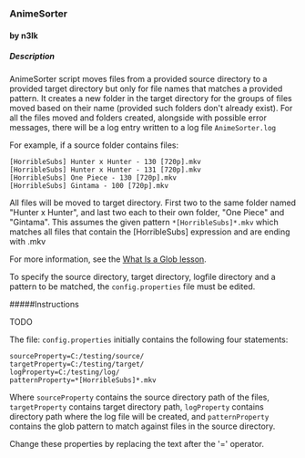 ### AnimeSorter
#### by n3lk

##### Description

AnimeSorter script moves files from a provided source directory to a provided target directory but only for file names that matches a provided pattern. 
It creates a new folder in the target directory for the groups of files moved based on their name (provided such folders don't already exist). 
For all the files moved and folders created, alongside with possible error messages, there will be a log entry written to a log file ```AnimeSorter.log```

For example, if a source folder contains files: 
```
[HorribleSubs] Hunter x Hunter - 130 [720p].mkv
[HorribleSubs] Hunter x Hunter - 131 [720p].mkv
[HorribleSubs] One Piece - 130 [720p].mkv
[HorribleSubs] Gintama - 100 [720p].mkv
```
All files will be moved to target directory. First two to the same folder named "Hunter x Hunter", 
and last two each to their own folder, "One Piece" and "Gintama".
This assumes the given pattern  ```*[HorribleSubs]*.mkv```  which matches all files that contain the [HorribleSubs] expression and are ending with .mkv

For more information, see the [What Is a Glob lesson](https://docs.oracle.com/javase/tutorial/essential/io/fileOps.html#glob).

To specify the source directory, target directory, logfile directory 
and a pattern to be matched, the ```config.properties``` file must be edited. 

#####Instructions

TODO

The file: ```config.properties``` initially contains the following four statements:
```
sourceProperty=C:/testing/source/
targetProperty=C:/testing/target/
logProperty=C:/testing/log/
patternProperty=*[HorribleSubs]*.mkv
```

Where ```sourceProperty``` contains the source directory path of the files, 
```targetProperty``` contains target directory path, 
```logProperty``` contains directory path where the log file will be created, and
```patternProperty``` contains the glob pattern to match against files in the source directory.

Change these properties by replacing the text after the '=' operator.



